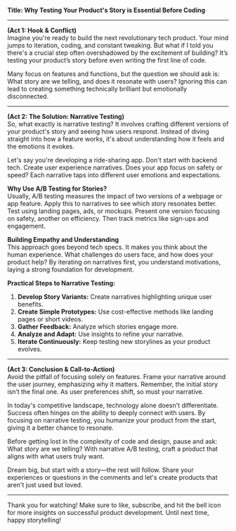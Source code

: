 

**Title: Why Testing Your Product's Story is Essential Before Coding**

---

**(Act 1: Hook & Conflict)**  
Imagine you're ready to build the next revolutionary tech product. Your mind jumps to iteration, coding, and constant tweaking. But what if I told you there's a crucial step often overshadowed by the excitement of building? It’s testing your product’s story before even writing the first line of code.

Many focus on features and functions, but the question we should ask is: What story are we telling, and does it resonate with users? Ignoring this can lead to creating something technically brilliant but emotionally disconnected.

---

**(Act 2: The Solution: Narrative Testing)**  
So, what exactly is narrative testing? It involves crafting different versions of your product's story and seeing how users respond. Instead of diving straight into how a feature works, it's about understanding how it feels and the emotions it evokes.

Let's say you're developing a ride-sharing app. Don't start with backend tech. Create user experience narratives. Does your app focus on safety or speed? Each narrative taps into different user emotions and expectations.

**Why Use A/B Testing for Stories?**  
Usually, A/B testing measures the impact of two versions of a webpage or app feature. Apply this to narratives to see which story resonates better. Test using landing pages, ads, or mockups. Present one version focusing on safety, another on efficiency. Then track metrics like sign-ups and engagement.

**Building Empathy and Understanding**  
This approach goes beyond tech specs. It makes you think about the human experience. What challenges do users face, and how does your product help? By iterating on narratives first, you understand motivations, laying a strong foundation for development.

**Practical Steps to Narrative Testing:**  
1. **Develop Story Variants:** Create narratives highlighting unique user benefits.
2. **Create Simple Prototypes:** Use cost-effective methods like landing pages or short videos.
3. **Gather Feedback:** Analyze which stories engage more.
4. **Analyze and Adapt:** Use insights to refine your narrative.
5. **Iterate Continuously:** Keep testing new storylines as your product evolves.

---

**(Act 3: Conclusion & Call-to-Action)**  
Avoid the pitfall of focusing solely on features. Frame your narrative around the user journey, emphasizing why it matters. Remember, the initial story isn’t the final one. As user preferences shift, so must your narrative.

In today's competitive landscape, technology alone doesn't differentiate. Success often hinges on the ability to deeply connect with users. By focusing on narrative testing, you humanize your product from the start, giving it a better chance to resonate.

Before getting lost in the complexity of code and design, pause and ask: What story are we telling? With narrative A/B testing, craft a product that aligns with what users truly want.

Dream big, but start with a story—the rest will follow. Share your experiences or questions in the comments and let's create products that aren't just used but loved.

---

Thank you for watching! Make sure to like, subscribe, and hit the bell icon for more insights on successful product development. Until next time, happy storytelling!
